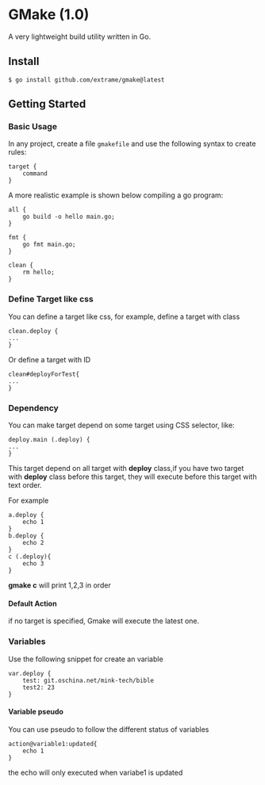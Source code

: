 GMake (1.0)
===========

A very lightweight build utility written in Go. 

## Install

    $ go install github.com/extrame/gmake@latest

## Getting Started

### Basic Usage

In any project, create a file `gmakefile` and use the following syntax to create rules:

    target {
        command
    }

A more realistic example is shown below compiling a go program:

    all {
        go build -o hello main.go;
    }
    
    fmt {
        go fmt main.go;
    }
    
    clean {
        rm hello;
    }

### Define Target like css

You can define a target like css, for example, define a target with class

	clean.deploy {
	...
	}

Or define a target with ID

	clean#deployForTest{
	...
	}

### Dependency

You can make target depend on some target using CSS selector, like:

	deploy.main (.deploy) {
	...
	}

This target depend on all target with **deploy** class,if you have two target with **deploy** class before this target, they will execute before this target with text order.

For example

	a.deploy {
		echo 1
	}
	b.deploy {
		echo 2
	}
	c (.deploy){
		echo 3
	}

**gmake c** will print 1,2,3 in order

#### Default Action

if no target is specified, Gmake will execute the latest one.

### Variables

Use the following snippet for create an variable

```
var.deploy {
    test: git.oschina.net/mink-tech/bible
    test2: 23
}
```



#### Variable pseudo

You can use pseudo to follow the different status of variables

```
action@variable1:updated{
	echo 1
}
```

the echo will only executed when variabe1 is updated